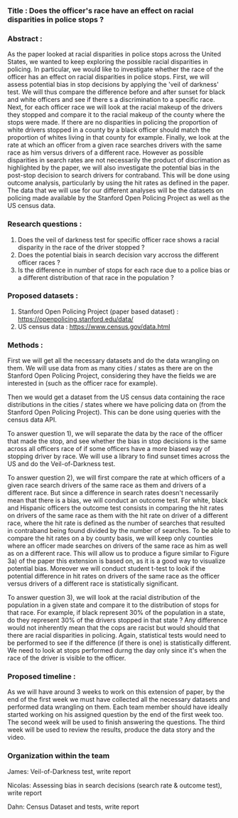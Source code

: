 ### Title : Does the officer's race have an effect on racial disparities in police stops ? 

### Abstract :
  As the paper looked at racial disparities in police stops across the United States, we wanted to keep exploring the possible racial disparities in policing. In particular, we would like to investigate whether the race of the officer has an effect on racial disparities in police stops. First, we will assess potential bias in stop decisions by applying the 'veil of darkness' test. We will thus compare the difference before and after sunset for black and white officers and see if there s a discrimination to a specific race.  Next, for each officer race we will look at the racial makeup of the drivers they stopped and compare it to the racial makeup of the county where the stops were made. If there are no disparities in policing the proportion of white drivers stopped in a county by a black officer should match the proportion of whites living in that county for example. Finally, we look at the rate at which an officer from a given race searches drivers with the same race as him versus drivers of a different race. However as possible disparities in search rates are not necessarily the product of discrimation as highlighted by the paper, we will also investigate the potential bias in the post-stop decision to search drivers for contraband. This will be done using outcome analysis, particularly by using the hit rates as defined in the paper. The data that we will use for our different analyses will be the datasets on policing made available by the Stanford Open Policing Project as well as the US census data.

### Research questions : 
1) Does the veil of darkness test for specific officer race shows a racial disparity in the race of the driver stopped ?
2) Does the potential biais in search decision vary accross the different officer races ?
3) Is the difference in number of stops for each race due to a police bias or a different distribution of that race in the population ?


### Proposed datasets : 
1) Stanford Open Policing Project (paper based dataset) : https://openpolicing.stanford.edu/data/ 
2) US census data : https://www.census.gov/data.html

### Methods :
First we will get all the necessary datasets and do the data wrangling on them. We will use data from as many cities / states as there are on the Stanford Open Policing Project, considering they have the fields we are interested in (such as the officer race for example).

Then we would get a dataset from the US census data containing the race distributions in the cities / states where we have policing data on (from the Stanford Open Policing Project). This can be done using queries with the census data API.

To answer question 1), we will separate the data by the race of the officer that made the stop, and see whether the bias in stop decisions is the same across all officers race of if some officers have a more biased way of stopping driver by race. We will use a library to find sunset times across the US and do the Veil-of-Darkness test.

To answer question 2), we will first compare the rate at which officers of a given race search drivers of the same race as them and drivers of a different race. But since a difference in search rates doesn't necessarily mean that there is a bias, we will conduct an outcome test. For white, black and Hispanic officers the outcome test consists in comparing the hit rates on drivers of the same race as them with the hit rate on driver of a different race, where the hit rate is defined as the number of searches that resulted in contraband being found divided by the number of searches. To be able to compare the hit rates on a by county basis, we will keep only counties where an officer made searches on drivers of the same race as him as well as on a different race. This will allow us to produce a figure similar to Figure 3a) of the paper this extension is based on, as it is a good way to visualize potential bias. Moreover we will conduct student t-test to look if the potential difference in hit rates on drivers of the same race as the officer versus drivers of a different race is statistically significant.

To answer question 3), we will look at the racial distribution of the population in a given state and compare it to the distribution of stops for that race. For example, if black represent 30% of the population in a state, do they represent 30% of the drivers stopped in that state ? Any difference would not inherently mean that the cops are racist but would should that there are racial disparities in policing. Again, statistical tests would need to be performed to see if the difference (if there is one) is statistically different. We need to look at stops performed durng the day only since it's when the race of the driver is visible to the officer.

### Proposed timeline :

As we will have around 3 weeks to work on this extension of paper, by the end of the first week we must have collected all the necessary datasets and performed data wrangling on them. Each team member should have ideally started working on his assigned question by the end of the first week too. The second week will be used to finish answering the questions. The third week will be used to review the results, produce the data story and the video. 

### Organization within the team
James: Veil-of-Darkness test, write report

Nicolas: Assessing bias in search decisions (search rate & outcome test), write report

Dahn: Census Dataset and tests, write report

